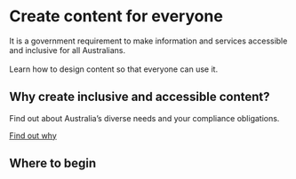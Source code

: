 # Create content for everyone

<p class="componentheader__body abstract">
It is a government requirement to make information and services accessible and inclusive for all Australians.
<br/><br/>
Learn how to design content so that everyone can use it.
</p>

## Why create inclusive and accessible content?

Find out about Australia’s diverse needs and your compliance obligations.

<a class="au-cta-link" href="why-accessible-content/">Find out why</a>

## Where to begin